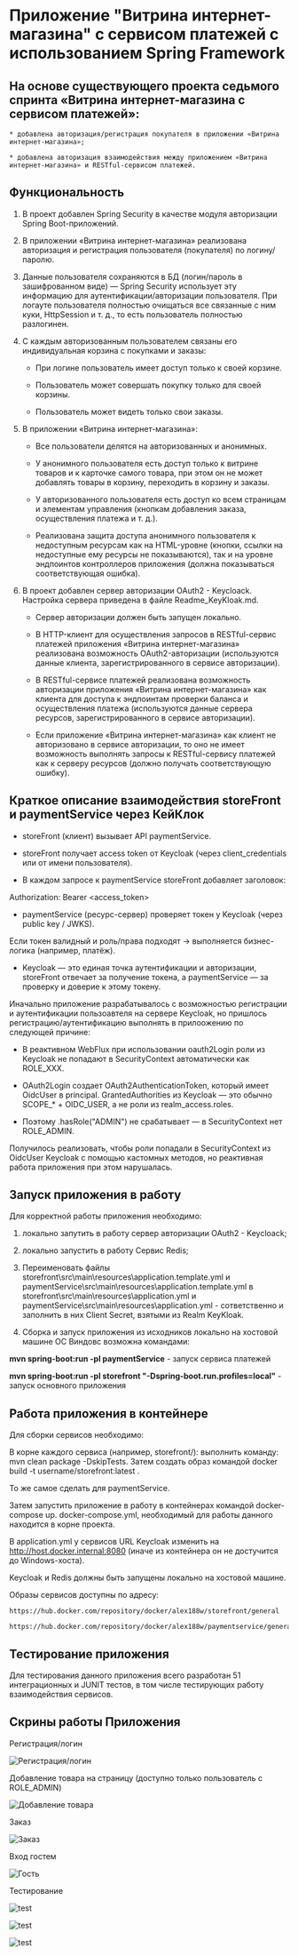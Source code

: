 # Приложение "Витрина интернет-магазина" с сервисом платежей с использованием Spring Framework

## На основе существующего проекта седьмого спринта «Витрина интернет-магазина с сервисом платежей»:

    * добавлена авторизация/регистрация покупателя в приложении «Витрина интернет-магазина»;

    * добавлена авторизация взаимодействия между приложением «Витрина интернет-магазина» и RESTful-сервисом платежей.

## Функциональность

1. В проект добавлен Spring Security в качестве модуля авторизации Spring Boot-приложений.

2. В приложении «Витрина интернет-магазина» реализована авторизация и регистрация пользователя (покупателя) по логину/паролю.

3. Данные пользователя сохраняются в БД (логин/пароль в зашифрованном виде) — Spring Security использует эту информацию для аутентификации/авторизации пользователя. При логауте пользователя полностью очищаться все связанные с ним куки, HttpSession и т. д., то есть пользователь полностью разлогинен.

4. С каждым авторизованным пользователем связаны его индивидуальная корзина с покупками и заказы:

    * При логине пользователь имеет доступ только к своей корзине.

    * Пользователь может совершать покупку только для своей корзины.

    * Пользователь может видеть только свои заказы.

5. В приложении «Витрина интернет-магазина»:

    * Все пользователи делятся на авторизованных и анонимных.

    * У анонимного пользователя есть доступ только к витрине товаров и к карточке самого товара, при этом он не может добавлять товары в корзину, переходить в корзину и заказы.

    * У авторизованного пользователя есть доступ ко всем страницам и элементам управления (кнопкам добавления заказа, осуществления платежа и т. д.).

    * Реализована защита доступа анонимного пользователя к недоступным ресурсам как на HTML-уровне (кнопки, ссылки на недоступные ему ресурсы не показываются), так и на уровне эндпоинтов контроллеров приложения (должна показываться соответствующая ошибка).

6. В проект добавлен сервер авторизации OAuth2 - Keycloack. Настройка сервера приведена в файле Readme_KeyKloak.md.

    * Сервер авторизации должен быть запущен локально.

    * В HTTP-клиент для осуществления запросов в RESTful-сервис платежей приложения «Витрина интернет-магазина» реализована возможность OAuth2-авторизации (используются данные клиента, зарегистрированного в сервисе авторизации).

    * В RESTful-сервисе платежей реализована возможность авторизации приложения «Витрина интернет-магазина» как клиента для доступа к эндпоинтам проверки баланса и осуществления платежа (используются данные сервера ресурсов, зарегистрированного в сервисе авторизации).

    * Если приложение «Витрина интернет-магазина» как клиент не авторизовано в сервисе авторизации, то оно не имеет возможность выполнять запросы к RESTful-сервису платежей как к серверу ресурсов (должно получать соответствующую ошибку).


## Краткое описание взаимодействия storeFront и paymentService через КейКлок

 * storeFront (клиент) вызывает API paymentService.

 * storeFront получает access token от Keycloak (через client_credentials или от имени пользователя).

 * В каждом запросе к paymentService storeFront добавляет заголовок:

Authorization: Bearer <access_token>

 * paymentService (ресурс-сервер) проверяет токен у Keycloak (через public key / JWKS).

Если токен валидный и роль/права подходят → выполняется бизнес-логика (например, платёж).

 * Keycloak — это единая точка аутентификации и авторизации, storeFront отвечает за получение токена, а paymentService — за проверку и доверие к этому токену.

Иначально приложение разрабатывалось с возможностью регистрации и аутентификации пользоавтеля на сервере Keycloak, но пришлось регистрацию/аутентификацию выполнять в прилоожению по следующей причине:

 * В реактивном WebFlux при использовании oauth2Login роли из Keycloak не попадают в SecurityContext автоматически как ROLE_XXX.

 * OAuth2Login создает OAuth2AuthenticationToken, который имеет OidcUser в principal.
GrantedAuthorities из Keycloak — это обычно SCOPE_* + OIDC_USER, а не роли из realm_access.roles.
 * Поэтому .hasRole("ADMIN") не срабатывает — в SecurityContext нет ROLE_ADMIN.

Получилось реализовать, чтобы роли попадали в SecurityContext из OidcUser Keycloak с помощью кастомных методов, но реактивная работа приложения при этом нарушалась.

## Запуск приложения в работу

Для корректной работы приложения необходимо: 

1. локально запутить в работу сервер авторизации OAuth2 - Keycloack;

2. локально запустить в работу Сервис Redis;

3. Переименовать файлы storefront\src\main\resources\application.template.yml и paymentService\src\main\resources\application.template.yml в storefront\src\main\resources\application.yml и paymentService\src\main\resources\application.yml - сответственно и заполнить в них Client Secret, взятыми из Realm KeyKloak.

4. Сборка и запуск приложения из исходников локально на хостовой машине ОС Виндовс возможна командами:

 **mvn spring-boot:run -pl paymentService** - запуск сервиса платежей

 **mvn spring-boot:run -pl storefront "-Dspring-boot.run.profiles=local"** - запуск основного приложения

## Работа приложения в контейнере

Для сборки сервисов необходимо:

В корне каждого сервиса (например, storefront/): выполнить команду: mvn clean package -DskipTests. Затем создать образ командой docker build -t username/storefront:latest .

То же самое сделать для paymentService.

Затем запустить приложение в работу в контейнерах командой docker-compose up. docker-compose.yml, необходимый для работы данного находится в корне проекта.

В application.yml у сервисов URL Keycloak изменить на http://host.docker.internal:8080 (иначе из контейнера он не достучится до Windows-хоста).

Keycloak и Redis должны быть запущены локально на хостовой машине.

Образы сервисов доступны по адресу:

    https://hub.docker.com/repository/docker/alex188w/storefront/general

    https://hub.docker.com/repository/docker/alex188w/paymentservice/general



## Тестирование приложения

Для тестирования данного приложения всего разработан 51 интеграционных и JUNIT тестов, в том числе тестирующих работу взаимодействия сервисов.

## Скрины работы Приложения

Регистрация/логин

![Регистрация/логин](img/login1.jpg)

Добавление товара на страницу (доступно только пользователь с ROLE_ADMIN)

![Добавление товара](img/admin1.jpg)

Заказ

![Заказ](img/payment3.jpg)

Вход гостем

![Гость](img/quest1.jpg)


Тестирование

![test](img/paymentServiceTest1.jpg)


![test](img/paymentServiceClient1.jpg)

![test](img/storeFrontTest3.jpg)




